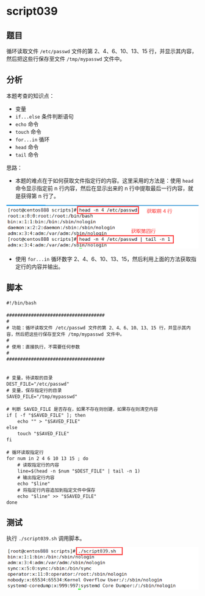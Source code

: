 # script039 
## 题目

循环读取文件 `/etc/passwd` 文件的第 2、4、6、10、13、15 行，并显示其内容，然后把这些行保存至文件 `/tmp/mypasswd` 文件中。





## 分析

本题考查的知识点：

- 变量
- `if...else` 条件判断语句
- `echo` 命令
- `touch` 命令
- `for...in` 循环
- `head` 命令
- `tail` 命令

思路：

- 本题的难点在于如何获取文件指定行的内容。这里采用的方法是：使用 `head` 命令显示指定前 n 行内容，然后在显示出来的 n 行中提取最后一行内容，就是获得第 n 行了。

![image-20220605110507873](image-script039/image-20220605110507873.png)

- 使用 `for...in` 循环数字 2、4、6、10、13、15，然后利用上面的方法获取指定行的内容并输出。





## 脚本

```shell
#!/bin/bash

####################################
#
# 功能：循环读取文件 /etc/passwd 文件的第 2、4、6、10、13、15 行，并显示其内容，然后把这些行保存至文件 /tmp/mypasswd 文件中。
#
# 使用：直接执行，不需要任何参数
#
####################################


# 变量，待读取的目录
DEST_FILE="/etc/passwd"
# 变量，保存指定行的目录
SAVED_FILE="/tmp/mypasswd"

# 判断 SAVED_FILE 是否存在，如果不存在则创建，如果存在则清空内容
if [ -f "$SAVED_FILE" ]; then
    echo "" > "$SAVED_FILE"
else
    touch "$SAVED_FILE"
fi

# 循环读取指定行
for num in 2 4 6 10 13 15 ; do
    # 读取指定行的内容
    line=$(head -n $num "$DEST_FILE" | tail -n 1)
    # 输出指定行内容
    echo "$line"
    # 将指定行内容追加到指定文件中保存
    echo "$line" >> "$SAVED_FILE"
done
```





## 测试

执行 `./script039.sh` 调用脚本。

![image-20220605105231257](image-script039/image-20220605105231257.png)

